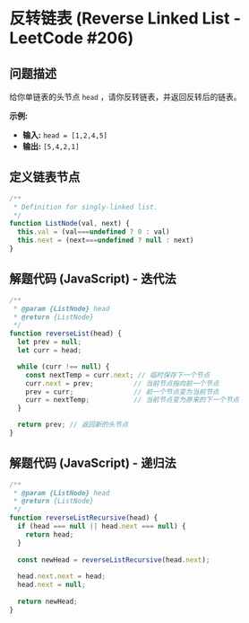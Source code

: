 # 反转链表 (Reverse Linked List - LeetCode #206)

## 问题描述

给你单链表的头节点 `head` ，请你反转链表，并返回反转后的链表。

**示例:**

- **输入:** `head = [1,2,4,5]`
- **输出:** `[5,4,2,1]`

## 定义链表节点

```javascript
/**
 * Definition for singly-linked list.
 */
function ListNode(val, next) {
  this.val = (val===undefined ? 0 : val)
  this.next = (next===undefined ? null : next)
}
```

## 解题代码 (JavaScript) - 迭代法

```javascript
/**
 * @param {ListNode} head
 * @return {ListNode}
 */
function reverseList(head) {
  let prev = null;
  let curr = head;

  while (curr !== null) {
    const nextTemp = curr.next; // 临时保存下一个节点
    curr.next = prev;          // 当前节点指向前一个节点
    prev = curr;               // 前一个节点变为当前节点
    curr = nextTemp;           // 当前节点变为原来的下一个节点
  }

  return prev; // 返回新的头节点
}
```

## 解题代码 (JavaScript) - 递归法

```javascript
/**
 * @param {ListNode} head
 * @return {ListNode}
 */
function reverseListRecursive(head) {
  if (head === null || head.next === null) {
    return head;
  }
  
  const newHead = reverseListRecursive(head.next);
  
  head.next.next = head;
  head.next = null;
  
  return newHead;
}
```
